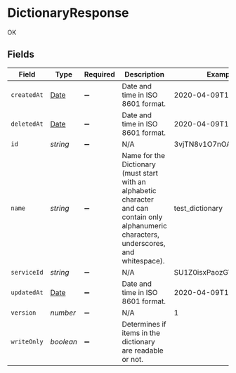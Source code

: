 # DictionaryResponse

OK


## Fields

| Field                                                                                                                                        | Type                                                                                                                                         | Required                                                                                                                                     | Description                                                                                                                                  | Example                                                                                                                                      |
| -------------------------------------------------------------------------------------------------------------------------------------------- | -------------------------------------------------------------------------------------------------------------------------------------------- | -------------------------------------------------------------------------------------------------------------------------------------------- | -------------------------------------------------------------------------------------------------------------------------------------------- | -------------------------------------------------------------------------------------------------------------------------------------------- |
| `createdAt`                                                                                                                                  | [Date](https://developer.mozilla.org/en-US/docs/Web/JavaScript/Reference/Global_Objects/Date)                                                | :heavy_minus_sign:                                                                                                                           | Date and time in ISO 8601 format.                                                                                                            | 2020-04-09T18:14:30Z                                                                                                                         |
| `deletedAt`                                                                                                                                  | [Date](https://developer.mozilla.org/en-US/docs/Web/JavaScript/Reference/Global_Objects/Date)                                                | :heavy_minus_sign:                                                                                                                           | Date and time in ISO 8601 format.                                                                                                            | 2020-04-09T18:14:30Z                                                                                                                         |
| `id`                                                                                                                                         | *string*                                                                                                                                     | :heavy_minus_sign:                                                                                                                           | N/A                                                                                                                                          | 3vjTN8v1O7nOAY7aNDGOL                                                                                                                        |
| `name`                                                                                                                                       | *string*                                                                                                                                     | :heavy_minus_sign:                                                                                                                           | Name for the Dictionary (must start with an alphabetic character and can contain only alphanumeric characters, underscores, and whitespace). | test_dictionary                                                                                                                              |
| `serviceId`                                                                                                                                  | *string*                                                                                                                                     | :heavy_minus_sign:                                                                                                                           | N/A                                                                                                                                          | SU1Z0isxPaozGVKXdv0eY                                                                                                                        |
| `updatedAt`                                                                                                                                  | [Date](https://developer.mozilla.org/en-US/docs/Web/JavaScript/Reference/Global_Objects/Date)                                                | :heavy_minus_sign:                                                                                                                           | Date and time in ISO 8601 format.                                                                                                            | 2020-04-09T18:14:30Z                                                                                                                         |
| `version`                                                                                                                                    | *number*                                                                                                                                     | :heavy_minus_sign:                                                                                                                           | N/A                                                                                                                                          | 1                                                                                                                                            |
| `writeOnly`                                                                                                                                  | *boolean*                                                                                                                                    | :heavy_minus_sign:                                                                                                                           | Determines if items in the dictionary are readable or not.                                                                                   |                                                                                                                                              |